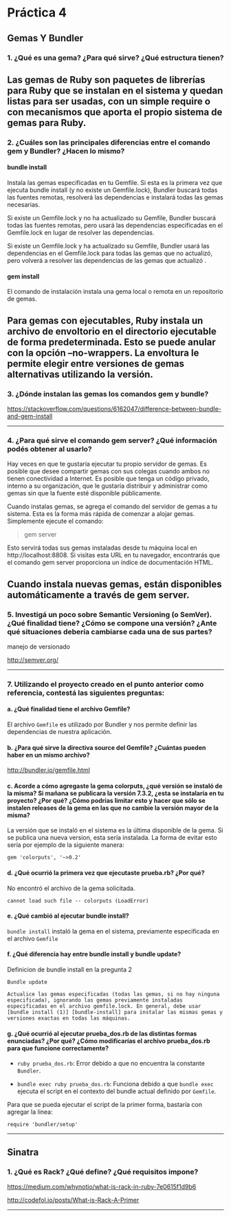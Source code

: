 # Práctica 4

## Gemas Y Bundler

### 1. ¿Qué es una gema? ¿Para qué sirve? ¿Qué estructura tienen?

Las gemas de Ruby son paquetes de librerías para Ruby que se instalan en el sistema y quedan listas para ser usadas, con un simple require o con mecanismos que aporta el propio sistema de gemas para Ruby.
---

### 2. ¿Cuáles son las principales diferencias entre el comando gem y Bundler? ¿Hacen lo mismo?

#### bundle install
Instala las gemas especificadas en tu Gemfile. Si esta es la primera vez que ejecuta bundle install (y no existe un Gemfile.lock), Bundler buscará todas las fuentes remotas, resolverá las dependencias e instalará todas las gemas necesarias.

Si existe un Gemfile.lock y no ha actualizado su Gemfile, Bundler buscará todas las fuentes remotas, pero usará las dependencias especificadas en el Gemfile.lock en lugar de resolver las dependencias.

Si existe un Gemfile.lock y ha actualizado su Gemfile, Bundler usará las dependencias en el Gemfile.lock para todas las gemas que no actualizó, pero volverá a resolver las dependencias de las gemas que actualizó .

#### gem install
El comando de instalación instala una gema local o remota en un repositorio de gemas.

Para gemas con ejecutables, Ruby instala un archivo de envoltorio en el directorio ejecutable de forma predeterminada. Esto se puede anular con la opción –no-wrappers. La envoltura le permite elegir entre versiones de gemas alternativas utilizando la versión.
---

### 3. ¿Dónde instalan las gemas los comandos gem y bundle?

https://stackoverflow.com/questions/6162047/difference-between-bundle-and-gem-install

---

### 4. ¿Para qué sirve el comando gem server? ¿Qué información podés obtener al usarlo?

Hay veces en que te gustaría ejecutar tu propio servidor de gemas. Es posible que desee compartir gemas con sus colegas cuando ambos no tienen conectividad a Internet. Es posible que tenga un código privado, interno a su organización, que le gustaría distribuir y administrar como gemas sin que la fuente esté disponible públicamente.

Cuando instalas gemas, se agrega el comando del servidor de gemas a tu sistema. Esta es la forma más rápida de comenzar a alojar gemas. Simplemente ejecute el comando:

>gem server

Esto servirá todas sus gemas instaladas desde tu máquina local en http://localhost:8808. Si visitas esta URL en tu navegador, encontrarás que el comando gem server proporciona un índice de documentación HTML.

Cuando instala nuevas gemas, están disponibles automáticamente a través de gem server.
---

### 5. Investigá un poco sobre Semantic Versioning (o SemVer). ¿Qué finalidad tiene? ¿Cómo se compone una versión? ¿Ante qué situaciones debería cambiarse cada una de sus partes?

manejo de versionado

http://semver.org/

---

### 7. Utilizando el proyecto creado en el punto anterior como referencia, contestá las siguientes preguntas:

#### a. ¿Qué finalidad tiene el archivo Gemfile?

El archivo `Gemfile` es utilizado por Bundler y nos permite definir las dependencias de nuestra aplicación.

#### b. ¿Para qué sirve la directiva source del Gemfile? ¿Cuántas pueden haber en un mismo archivo?

http://bundler.io/gemfile.html

#### c. Acorde a cómo agregaste la gema colorputs, ¿qué versión se instaló de la misma?  Si mañana se publicara la versión 7.3.2, ¿esta se instalaría en tu proyecto? ¿Por qué? ¿Cómo podrías limitar esto y hacer que sólo se instalen releases de la gema en las que no cambie la versión mayor de la misma?

La versión que se instaló en el sistema es la última disponible de la gema. Si se publica una nueva version, esta sería instalada. La forma de evitar esto sería por ejemplo de la siguiente manera:

`gem 'colorputs', '~>0.2'`

#### d. ¿Qué ocurrió la primera vez que ejecutaste prueba.rb? ¿Por qué?

No encontró el archivo de la gema solicitada.

`cannot load such file -- colorputs (LoadError)`

#### e. ¿Qué cambió al ejecutar bundle install?

`bundle install` instaló la gema en el sistema, previamente especificada en el archivo `Gemfile`

#### f. ¿Qué diferencia hay entre bundle install y bundle update?

Definicion de bundle install en la pregunta 2


```
Bundle update

Actualice las gemas especificadas (todas las gemas, si no hay ninguna especificada), ignorando las gemas previamente instaladas especificadas en el archivo gemfile.lock. En general, debe usar [bundle install (1)] [bundle-install] para instalar las mismas gemas y versiones exactas en todas las máquinas.

```


#### g. ¿Qué ocurrió al ejecutar prueba_dos.rb de las distintas formas enunciadas? ¿Por qué? ¿Cómo modificarías el archivo prueba_dos.rb para que funcione correctamente?

* `ruby prueba_dos.rb`: Error debido a que no encuentra la constante `Bundler`.

* `bundle exec ruby prueba_dos.rb`: Funciona debido a que `bundle exec` ejecuta el script en el contexto del bundle actual definido por `Gemfile`.

Para que se pueda ejecutar el script de la primer forma, bastaría con agregar la linea:

`require 'bundler/setup'`

---

## Sinatra

### 1. ¿Qué es Rack? ¿Qué define? ¿Qué requisitos impone?

https://medium.com/whynotio/what-is-rack-in-ruby-7e0615f1d9b6

http://codefol.io/posts/What-is-Rack-A-Primer

---
